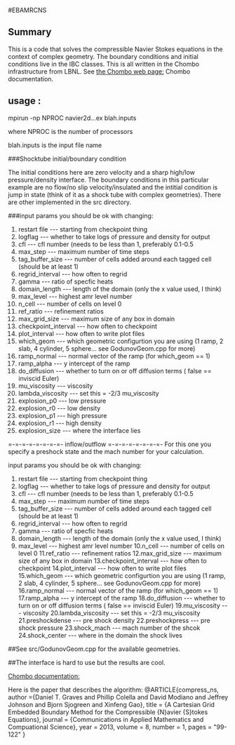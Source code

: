 #EBAMRCNS

## Summary

This is a code that solves the compressible Navier Stokes equations
in the context of complex geometry.    The boundary conditions and 
initial conditions live in the IBC classes.   This is all written in the
Chombo infrastructure from LBNL.  See [the Chombo web page:](http://chombo.lbl.gov) Chombo documentation. 

## usage :

mpirun -np NPROC navier2d...ex blah.inputs

where NPROC is the number of processors

blah.inputs is the input file name 

###Shocktube  initial/boundary condition


The initial conditions here are zero velocity and  a sharp high/low pressure/density
interface. The boundary conditions in this
particular example are no flow/no slip velocity/insulated and the intitial 
condition is  jump in state (think of it as a shock tube with complex geometries). 
There are other implemented in the src directory.

###input params you should be ok with changing:

1.   restart file        --- starting from checkpoint thing
2.   logflag             --- whether to take logs of pressure and density for output
3.   cfl                 --- cfl number (needs to be less than 1, preferably 0.1-0.5
4.   max_step            --- maximum number of time steps
5.   tag_buffer_size     --- number of cells added around each tagged cell (should be at least 1)
6.   regrid_interval     --- how often to regrid
7.   gamma               --- ratio of specfic heats
8.   domain_length       --- length of the domain (only the x value used, I think)
9.    max_level           --- highest amr level number
10. n_cell              --- number of cells on level 0
11. ref_ratio           --- refinement ratios
12. max_grid_size       --- maximum size of any box in domain
13. checkpoint_interval --- how often to checkpoint
14. plot_interval       --- how often to write plot files
15.  which_geom          --- which geometric configurtion you are using (1 ramp, 2 slab, 4 cylinder, 5 sphere... see GodunovGeom.cpp for more)
16. ramp_normal         --- normal vector of the ramp (for which_geom == 1)
17. ramp_alpha          --- y intercept of the ramp
18. do_diffusion        --- whether to turn on or off diffusion terms ( false == inviscid Euler)
19. mu_viscosity        --- viscosity 
20. lambda_viscosity    --- set this = -2/3 mu_viscosity
21. explosion_p0        --- low pressure
22. explosion_r0        --- low density
23. explosion_p1        --- high pressure
24. explosion_r1        --- high density
25. explosion_size      --- where the interface lies


=-=-=-=-=-=-=-=-
inflow/outflow
=-=-=-=-=-=-=-=-
For this  one you specify a preshock state and the mach number for your calculation.

input params you should be ok with changing:

1. restart file        --- starting from checkpoint thing
2. logflag             --- whether to take logs of pressure and density for output
3. cfl                 --- cfl number (needs to be less than 1, preferably 0.1-0.5
4. max_step            --- maximum number of time steps
5. tag_buffer_size     --- number of cells added around each tagged cell (should be at least 1)
6. regrid_interval     --- how often to regrid
7. gamma               --- ratio of specfic heats
8. domain_length       --- length of the domain (only the x value used, I think)
9. max_level           --- highest amr level number
10.n_cell              --- number of cells on level 0
11.ref_ratio           --- refinement ratios
12.max_grid_size       --- maximum size of any box in domain
13.checkpoint_interval --- how often to checkpoint
14.plot_interval       --- how often to write plot files
15.which_geom          --- which geometric configurtion you are using (1 ramp, 2 slab, 4 cylinder, 5 sphere... see GodunovGeom.cpp for more)
16.ramp_normal         --- normal vector of the ramp (for which_geom == 1)
17.ramp_alpha          --- y intercept of the ramp
18.do_diffusion        --- whether to turn on or off diffusion terms ( false == inviscid Euler)
19.mu_viscosity        --- viscosity 
20.lambda_viscosity    --- set this = -2/3 mu_viscosity
21.preshockdense       --- pre shock density
22.preshockpress       --- pre shock pressure
23.shock_mach          --- mach number of the shcok
24.shock_center        --- where in the domain the shock lives 

##See src/GodunovGeom.cpp for the available geometries.

##The interface is hard to use but the results are cool.

[Chombo documentation:](http://chombo.lbl.gov)

Here is the paper that describes the algorithm:
@ARTICLE{compress_ns,
author ={Daniel T. Graves and  Phillip Colella and David Modiano and Jeffrey Johnson  and  Bjorn Sjogreen and Xinfeng Gao},
title = {A Cartesian Grid Embedded Boundary Method for the Compressible {N}avier {S}tokes Equations},
journal = {Communications in Applied Mathematics and Compuational Science},
year = 2013,
volume = 8,
number = 1,
pages = "99-122"
}

